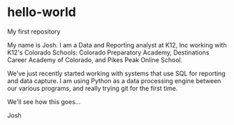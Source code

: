 # hello-world
My first repository

My name is Josh. I am a Data and Reporting analyst at K12, Inc working with K12's Colorado Schools: Colorado Preparatory Academy, Destinations Career Academy of Colorado, and Pikes Peak Online School.

We've just recently started working with systems that use SQL for reporting and data capture. I am using Python as a data processing engine between our various programs, and really trying git for the first time.

We'll see how this goes...

Josh
